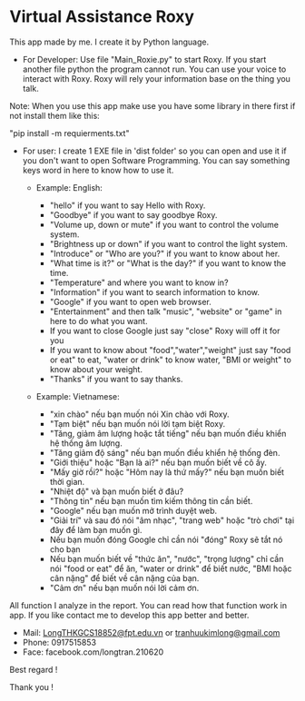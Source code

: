 # Virtual Assistance Roxy
This app made by me. I create it by Python language.

+ For Developer: 
Use file "Main_Roxie.py" to start Roxy.
If you start another file python the program cannot run.
You can use your voice to interact with Roxy. 
Roxy will rely your information base on the thing you talk.

Note: When you use this app make use you have some 
library in there first if not install them like this: 

"pip install -m requierments.txt"

+ For user: 
I create 1 EXE file in 'dist folder' so you can open and use it if you don't 
want to open Software Programming. You can say something keys word in 
here to know how to use it.

  + Example: English:
  
    + "hello" if you want to say Hello with Roxy.
    + "Goodbye" if you want to say goodbye Roxy.
    + "Volume up, down or mute" if you want to control the volume system.
    + "Brightness up or down" if you want to control the light system.
    + "Introduce" or "Who are you?" if you want to know about her.
    + "What time is it?" or "What is the day?" if you want to know the time.
    + "Temperature" and where you want to know in?
    + "Information" if you want to search information to know.
    + "Google" if you want to open web browser.
    + "Entertainment" and then talk "music", "website" or "game" in here to do 
  what you want.
    + If you want to close Google just say "close" Roxy will off it for you
    + If you want to know about "food","water","weight" just say 
  "food or eat" to eat, "water or drink" to know water, 
  "BMI or weight" to know about your weight. 
    + "Thanks" if you want to say thanks.
  
  + Example: Vietnamese:
    + "xin chào" nếu bạn muốn nói Xin chào với Roxy.
    + "Tạm biệt" nếu bạn muốn nói lời tạm biệt Roxy.
    + "Tăng, giảm âm lượng hoặc tắt tiếng" nếu bạn muốn điều khiển hệ thống âm lượng.
    + "Tăng giảm độ sáng" nếu bạn muốn điều khiển hệ thống đèn.
    + "Giới thiệu" hoặc "Bạn là ai?" nếu bạn muốn biết về cô ấy.
    + "Mấy giờ rồi?" hoặc "Hôm nay là thứ mấy?" nếu bạn muốn biết thời gian.
    + "Nhiệt độ" và bạn muốn biết ở đâu?
    + "Thông tin" nếu bạn muốn tìm kiếm thông tin cần biết.
    + "Google" nếu bạn muốn mở trình duyệt web.
    + "Giải trí" và sau đó nói "âm nhạc", "trang web" hoặc "trò chơi" tại đây để làm
  bạn muốn gì.
    + Nếu bạn muốn đóng Google chỉ cần nói "đóng" Roxy sẽ tắt nó cho bạn
    + Nếu bạn muốn biết về "thức ăn", "nước", "trọng lượng" chỉ cần nói
  "food or eat" để ăn, "water or drink" để biết nước,
  "BMI hoặc cân nặng" để biết về cân nặng của bạn.
    + "Cảm ơn" nếu bạn muốn nói lời cảm ơn.

All function I analyze in the report. You can read how that function work in app.
If you like contact me to develop this app better and better.

+ Mail: LongTHKGCS18852@fpt.edu.vn or tranhuukimlong@gmail.com
+ Phone: 0917515853
+ Face: facebook.com/longtran.210620

Best regard !

Thank you !
